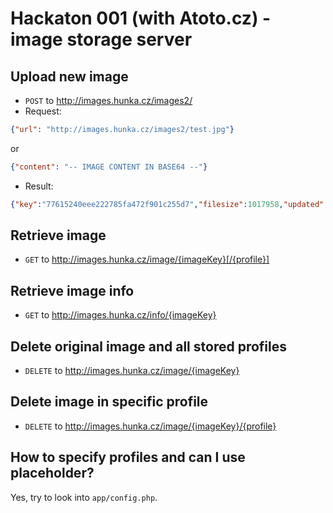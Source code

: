 Hackaton 001 (with Atoto.cz) - image storage server
=============

## Upload new image
 - `POST` to http://images.hunka.cz/images2/
 - Request:
```json
{"url": "http://images.hunka.cz/images2/test.jpg"}
```

or

```json
{"content": "-- IMAGE CONTENT IN BASE64 --"}
```

 - Result:
```json
{"key":"77615240eee222785fa472f901c255d7","filesize":1017958,"updated":1457874692}
```


## Retrieve image
 - `GET` to http://images.hunka.cz/image/{imageKey}[/{profile}]

## Retrieve image info
 - `GET` to http://images.hunka.cz/info/{imageKey}

## Delete original image and all stored profiles
 - `DELETE` to http://images.hunka.cz/image/{imageKey}

## Delete image in specific profile
 - `DELETE` to http://images.hunka.cz/image/{imageKey}/{profile}

## How to specify profiles and can I use placeholder?
Yes, try to look into `app/config.php`.

